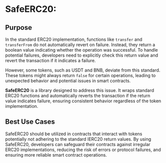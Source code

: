 # SafeERC20:

## Purpose

In the standard ERC20 implementation, functions like `transfer` and `transferFrom` do not automatically revert on failure. Instead, they return a boolean value indicating whether the operation was successful. To handle potential failures, developers need to explicitly check this return value and revert the transaction if it indicates a failure.

However, some tokens, such as USDT and BNB, deviate from this standard. These tokens might always return `false` for certain operations, leading to unexpected behavior and potential issues in smart contracts.

**SafeERC20** is a library designed to address this issue. It wraps standard ERC20 functions and automatically reverts the transaction if the return value indicates failure, ensuring consistent behavior regardless of the token implementation.

## Best Use Cases

SafeERC20 should be utilized in contracts that interact with tokens potentially not adhering to the standard IERC20 return values. By using SafeERC20, developers can safeguard their contracts against irregular ERC20 implementations, reducing the risk of errors or protocol failures, and ensuring more reliable smart contract operations.

